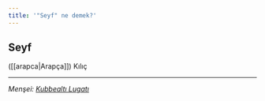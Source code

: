 ```yaml
---
title: '"Seyf" ne demek?'
---
```

## Seyf
([[arapca|Arapça]]) Kılıç

---
*Menşei: [Kubbealtı Lugatı](https://lugatim.com/s/seyf)*